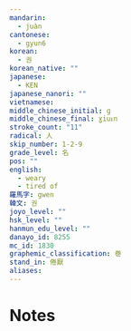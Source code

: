 ```yaml
---
mandarin:
  - juàn
cantonese:
  - gyun6
korean:
  - 권
korean_native: ""
japanese:
  - KEN
japanese_nanori: ""
vietnamese:
middle_chinese_initial: ɡ
middle_chinese_final: ɣiuᴇn
stroke_count: "11"
radical: 人
skip_number: 1-2-9
grade_level: 名
pos: ""
english:
  - weary
  - tired of
羅馬字: gwen
韓文: 권
joyo_level: ""
hsk_level: ""
hanmun_edu_level: ""
danayo_id: 8255
mc_id: 1830
graphemic_classification: 巻
stand_in: 倦厭
aliases:
---
```


# Notes
